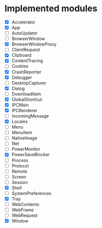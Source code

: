 # Implemented modules

- [x] Accelerator
- [x] App
- [ ] AutoUpdater
- [ ] BrowserWindow
- [x] BrowserWindowProxy
- [ ] ClientRequest
- [x] Clipboard
- [x] ContentTracing
- [ ] Cookies
- [x] CrashReporter
- [x] Debugger
- [ ] DesktopCapturer
- [x] Dialog
- [ ] DownloadItem
- [x] GlobalShortcut
- [x] IPCMain
- [x] IPCRenderer
- [ ] IncomingMessage
- [x] Locales
- [ ] Menu
- [ ] MenuItem
- [ ] NativeImage
- [ ] Net
- [ ] PowerMonitor
- [x] PowerSaveBlocker
- [ ] Process
- [ ] Protocol
- [ ] Remote
- [ ] Screen
- [ ] Session
- [x] Shell
- [ ] SystemPreferences
- [x] Tray
- [ ] WebContents
- [ ] WebFrame
- [ ] WebRequest
- [x] Window
